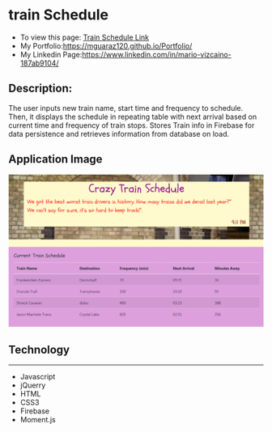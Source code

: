 # train Schedule

- To view this page: [Train Schedule Link](https://mguaraz120.github.io/train-time-page/)
- My Portfolio:https://mguaraz120.github.io/Portfolio/
- My Linkedin Page:https://www.linkedin.com/in/mario-vizcaino-187ab9104/

## Description:

The user inputs new train name, start time and frequency to schedule. Then, it displays the schedule in repeating table with next arrival based on current time and frequency of train stops. Stores Train info in Firebase for data persistence and retrieves information from database on load.

## Application Image

<img src="assets/images/Train.PNG">

## Technology

---

- Javascript
- jQuerry
- HTML
- CSS3
- Firebase
- Moment.js

